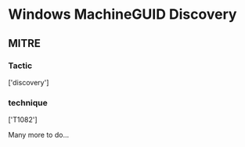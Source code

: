 # Windows MachineGUID Discovery

## MITRE

### Tactic
['discovery']

### technique
['T1082']

Many more to do...

